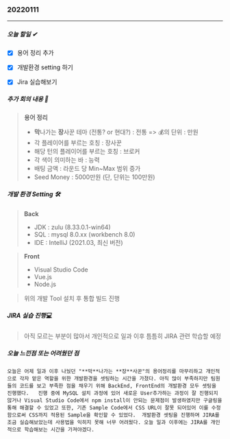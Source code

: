 ### 20220111

------

##### 오늘 할일 ✔ 

- [x] 용어 정리 추가

- [x] 개발환경 setting 하기

- [x] Jira  실습해보기



##### 추가 회의 내용 💭

>  __용어 정리__
>
>  -  **막**나가는  **장**사꾼 테마 (전통? or 현대?) : 전통 => 💰의 단위 : 만원
>  -  각 플레이어를 부르는 호칭 : 장사꾼
>  -  해당 턴의 플레이어를 부르는 호칭 : 브로커
>  -  각 색이 의미하는 바 : 능력 
>  -  배팅 금액 : 라운드 당 Min~Max 범위 증가
>  -  Seed Money : 5000만원 (단, 단위는 100만원)



##### 개발 환경 Setting 🛠

> __Back__
>
> - JDK : zulu (8.33.0.1-win64)
> - SQL : mysql 8.0.xx (workbench 8.0)
> - IDE : IntelliJ (2021.03, 최신 버전)

> __Front__
>
> + Visual Studio Code
> + Vue.js
> + Node.js

> 위의 개발 Tool 설치 후 통합 빌드 진행 



##### JIRA 실습 진행💻

> 아직 모르는 부분이 많아서 개인적으로 일과 이후 틈틈히 JIRA 관련 학습할 예정



##### 오늘 느낀점 또는 어려웠던 점

```오늘은 어제 일과 이후 나눴던 "**막**나가는 **장**사꾼"의 용어정리를 마무리하고 개인적으로 각자 맡은 역할을 위한 개발환경을 셋팅하는 시간을 가졌다. 아직 많이 부족하지만 팀원들의 코드를 보고 부족한 점을 채우기 위해 BackEnd, FrontEnd의 개발환경 모두 셋팅을 진행했다.   진행 중에 MySQL 설치 과정에 있어 새로운 User추가하는 과정이 잘 진행되지 않거나 Visual Studio Code에서 npm install이 안되는 문제점이 발생하였지만 구글링을 통해 해결할 수 있었고 또한, 기존 Sample Code에서 CSS URL이 잘못 되어있어 이를 수정함으로써 CSS까지 적용된 Sample을 확인할 수 있었다.  개발환경 셋팅을 진행하며 JIRA를 조금 실습해보았는데 사용법을 익히지 못해 너무 어려웠다. 오늘 일과 이후에는 JIRA를 개인적으로 학습해보는 시간을 가져야겠다. ```

